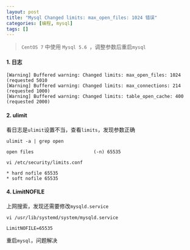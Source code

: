 ```yaml
---
layout: post
title: "Mysql Changed limits: max_open_files: 1024 错误"
categories: [编程, mysql]
tags: []
---
```


> `CentOS 7` 中使用 `Mysql 5.6 `，调整参数后重启`mysql`

#### 1. 日志

```
[Warning] Buffered warning: Changed limits: max_open_files: 1024 (requested 5010
[Warning] Buffered warning: Changed limits: max_connections: 214 (requested 1000)
[Warning] Buffered warning: Changed limits: table_open_cache: 400 (requested 2000)
```

#### 2. ulimit

看日志是`ulimit`设置不当，查看`limits`，发现参数正确

```
ulimit -a | grep open

open files                      (-n) 65535

vi /etc/security/limits.conf

* hard nofile 65535  
* soft nofile 65535 
```

#### 4. LimitNOFILE
上网搜索，发现还需要修改`mysqld.service`

```
vi /usr/lib/systemd/system/mysqld.service

LimitNOFILE=65535  
```

重启`mysql`，问题解决